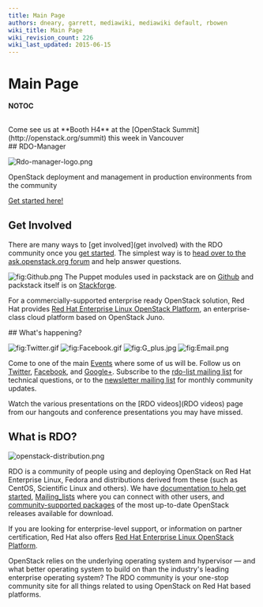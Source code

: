 ```yaml
---
title: Main Page
authors: dneary, garrett, mediawiki, mediawiki default, rbowen
wiki_title: Main Page
wiki_revision_count: 226
wiki_last_updated: 2015-06-15
---
```


# Main Page

__NOTOC__

<div class="bg-boxes">
<div class="hero-unit row">
<div class="intro-stack">
 

</div>
<div class="offset3 span8 intro-text">
Come see us at **Booth H4** at the [OpenStack Summit](http://openstack.org/summit) this week in Vancouver

</div>
</div>
<div class="block-highlight">
<div class="row">
<div class="span7 offset4 pad-sides begin-content pull-m">
## RDO-Manager

![](Rdo-manager-logo.png "Rdo-manager-logo.png")

OpenStack deployment and management
in production environments
from the community

[Get started here!](RDO-Manager)

## Get Involved

There are many ways to [get involved](get involved) with the RDO community once you [ get started](quickstart). The simplest way is to [head over to the ask.openstack.org forum](http://ask.openstack.org) and help answer questions.

![](Github.png "fig:Github.png") The Puppet modules used in packstack are on [Github](https://github.com/packstack) and packstack itself is on [Stackforge](https://github.com/stackforge/packstack).

For a commercially-supported enterprise ready OpenStack solution, Red Hat provides [Red Hat Enterprise Linux OpenStack Platform](//redhat.com/openstack), an enterprise-class cloud platform based on OpenStack Juno.

</div>
</div>
</div>
<div class="row">
<div class="offset4 span7 pad-sides begin-content pull-s">
## What's happening?

![](Twitter.gif "fig:Twitter.gif") ![](Facebook.gif "fig:Facebook.gif") ![](G_plus.jpg "fig:G_plus.jpg") ![](Email.png "fig:Email.png")

Come to one of the main [Events](Events) where some of us will be. Follow us on [Twitter](http://twitter.com/rdocommunity/), [Facebook](http://facebook.com/rdocommunity), and [Google+](https://plus.google.com/communities/110409030763231732154). Subscribe to the [rdo-list mailing list](http://www.redhat.com/mailman/listinfo/rdo-list) for technical questions, or to the [newsletter mailing list](http://www.redhat.com/mailman/listinfo/rdo-newsletter) for monthly community updates.

Watch the various presentations on the [RDO videos](RDO videos) page from our hangouts and conference presentations you may have missed.

## What is RDO?

![`openstack-distribution.png`](openstack-distribution.png "openstack-distribution.png")

RDO is a community of people using and deploying OpenStack on Red Hat Enterprise Linux, Fedora and distributions derived from these (such as CentOS, Scientific Linux and others). We have [ documentation to help get started](Docs), [Mailing_lists](Mailing_lists) where you can connect with other users, and [ community-supported packages](Quickstart) of the most up-to-date OpenStack releases available for download.

If you are looking for enterprise-level support, or information on partner certification, Red Hat also offers [Red Hat Enterprise Linux OpenStack Platform](//redhat.com/openstack).

OpenStack relies on the underlying operating system and hypervisor — and what better operating system to build on than the industry's leading enterprise operating system? The RDO community is your one-stop community site for all things related to using OpenStack on Red Hat based platforms.

</div>
</div>
